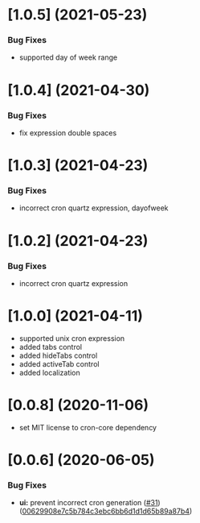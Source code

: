 # [1.0.5] (2021-05-23)

### Bug Fixes
* supported day of week range

# [1.0.4] (2021-04-30)

### Bug Fixes
* fix expression double spaces

# [1.0.3] (2021-04-23)

### Bug Fixes
* incorrect cron quartz expression, dayofweek

# [1.0.2] (2021-04-23)

### Bug Fixes
* incorrect cron quartz expression

# [1.0.0] (2021-04-11)

* supported unix cron expression
* added tabs control
* added hideTabs control
* added activeTab control
* added localization

# [0.0.8] (2020-11-06)

* set MIT license to cron-core dependency

# [0.0.6] (2020-06-05)

### Bug Fixes

* **ui:** prevent incorrect cron generation ([#31](https://github.com/BzenkoSergey/ng-cron/issues/31)) ([00629908e7c5b784c3ebc6bb6d1d1d65b89a87b4](https://github.com/BzenkoSergey/ng-cron/commit/00629908e7c5b784c3ebc6bb6d1d1d65b89a87b4))
